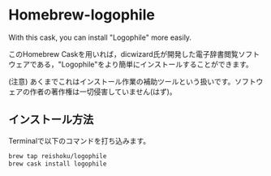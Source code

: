 # Homebrew-logophile

With this cask, you can install "Logophile" more easily.

このHomebrew Caskを用いれば，dicwizard氏が開発した電子辞書閲覧ソフトウェアである，"Logophile"をより簡単にインストールすることができます。

(注意) あくまでこれはインストール作業の補助ツールという扱いです。ソフトウェアの作者の著作権は一切侵害していません(はず)。


## インストール方法

Terminalで以下のコマンドを打ち込みます。

```bash
brew tap reishoku/logophile
brew cask install logophile

```
